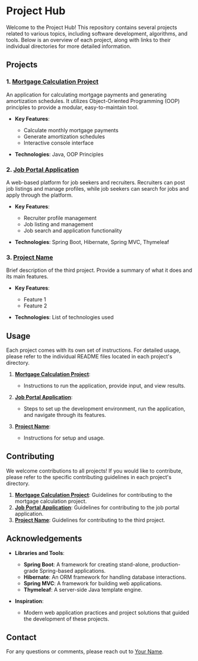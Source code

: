 # Project Hub

Welcome to the Project Hub! This repository contains several projects related to various topics, including software development, algorithms, and tools. Below is an overview of each project, along with links to their individual directories for more detailed information.

## Projects

### 1. [Mortgage Calculation Project](./mortgage-calculation)
An application for calculating mortgage payments and generating amortization schedules. It utilizes Object-Oriented Programming (OOP) principles to provide a modular, easy-to-maintain tool.

- **Key Features**:
  - Calculate monthly mortgage payments
  - Generate amortization schedules
  - Interactive console interface

- **Technologies**: Java, OOP Principles

### 2. [Job Portal Application](./job-portal)
A web-based platform for job seekers and recruiters. Recruiters can post job listings and manage profiles, while job seekers can search for jobs and apply through the platform.

- **Key Features**:
  - Recruiter profile management
  - Job listing and management
  - Job search and application functionality

- **Technologies**: Spring Boot, Hibernate, Spring MVC, Thymeleaf

### 3. [Project Name](./project-directory)
Brief description of the third project. Provide a summary of what it does and its main features.

- **Key Features**:
  - Feature 1
  - Feature 2

- **Technologies**: List of technologies used

## Usage

Each project comes with its own set of instructions. For detailed usage, please refer to the individual README files located in each project's directory.

1. **[Mortgage Calculation Project](./mortgage-calculation)**:
   - Instructions to run the application, provide input, and view results.

2. **[Job Portal Application](./job-portal)**:
   - Steps to set up the development environment, run the application, and navigate through its features.

3. **[Project Name](./project-directory)**:
   - Instructions for setup and usage.

## Contributing

We welcome contributions to all projects! If you would like to contribute, please refer to the specific contributing guidelines in each project's directory.

1. **[Mortgage Calculation Project](./mortgage-calculation)**: Guidelines for contributing to the mortgage calculation project.
2. **[Job Portal Application](./job-portal)**: Guidelines for contributing to the job portal application.
3. **[Project Name](./project-directory)**: Guidelines for contributing to the third project.

## Acknowledgements

- **Libraries and Tools**: 
  - **Spring Boot**: A framework for creating stand-alone, production-grade Spring-based applications.
  - **Hibernate**: An ORM framework for handling database interactions.
  - **Spring MVC**: A framework for building web applications.
  - **Thymeleaf**: A server-side Java template engine.

- **Inspiration**: 
  - Modern web application practices and project solutions that guided the development of these projects.

## Contact

For any questions or comments, please reach out to [Your Name](mailto:your.email@example.com).

